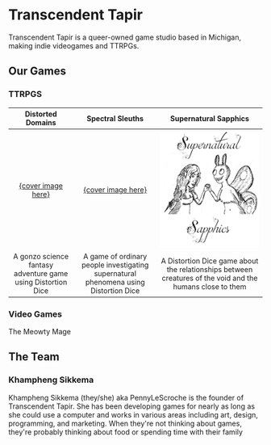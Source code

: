 # Transcendent Tapir

Transcendent Tapir is a queer-owned game studio based in Michigan, making indie videogames and TTRPGs.

## Our Games

### TTRPGS

 Distorted Domains | Spectral Sleuths | Supernatural Sapphics
 :-: | :-: | :-:
[{cover image here}](https://transcendent-tapir.github.io/Distorted-Domains) | [{cover image here}](https://transcendent-tapir.github.io/Spectral-Sleuths) | [![Supernatural Sapphics](images/SupSapph2.png)](https://transtapir.itch.io/supernatural-sapphics)
A gonzo science fantasy adventure game using Distortion Dice | A game of ordinary people investigating supernatural phenomena using Distortion Dice | A Distortion Dice game about the relationships between creatures of the void and the humans close to them

### Video Games

The Meowty Mage

## The Team

### Khampheng Sikkema

Khampheng Sikkema  (they/she) aka PennyLeScroche is the founder of Transcendent Tapir. She has been developing games for nearly as long as she could use a computer and works in various areas including art, design, programming, and marketing. When they're not thinking about games, they're probably thinking about food or spending time with their family
